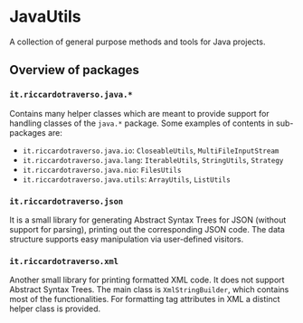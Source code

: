 JavaUtils
=========

A collection of general purpose methods and tools for Java projects.


## Overview of packages

### `it.riccardotraverso.java.*`

Contains many helper classes which are meant to provide support for handling classes of the `java.*` package.
Some examples of contents in sub-packages are:

- `it.riccardotraverso.java.io`: `CloseableUtils`, `MultiFileInputStream` 
- `it.riccardotraverso.java.lang`: `IterableUtils`, `StringUtils`, `Strategy`
- `it.riccardotraverso.java.nio`: `FilesUtils`
- `it.riccardotraverso.java.utils`: `ArrayUtils`, `ListUtils`

### `it.riccardotraverso.json`

It is a small library for generating Abstract Syntax Trees for JSON (without support for parsing),
printing out the corresponding JSON code. The data structure supports easy manipulation via
user-defined visitors.

### `it.riccardotraverso.xml`

Another small library for printing formatted XML code. It does not support Abstract Syntax Trees.
The main class is `XmlStringBuilder`, which contains most of the functionalities. For formatting
tag attributes in XML a distinct helper class is provided.
